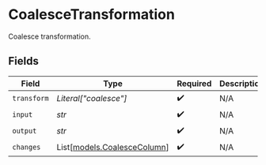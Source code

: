 # CoalesceTransformation

Coalesce transformation.


## Fields

| Field                                                      | Type                                                       | Required                                                   | Description                                                |
| ---------------------------------------------------------- | ---------------------------------------------------------- | ---------------------------------------------------------- | ---------------------------------------------------------- |
| `transform`                                                | *Literal["coalesce"]*                                      | :heavy_check_mark:                                         | N/A                                                        |
| `input`                                                    | *str*                                                      | :heavy_check_mark:                                         | N/A                                                        |
| `output`                                                   | *str*                                                      | :heavy_check_mark:                                         | N/A                                                        |
| `changes`                                                  | List[[models.CoalesceColumn](../models/coalescecolumn.md)] | :heavy_check_mark:                                         | N/A                                                        |